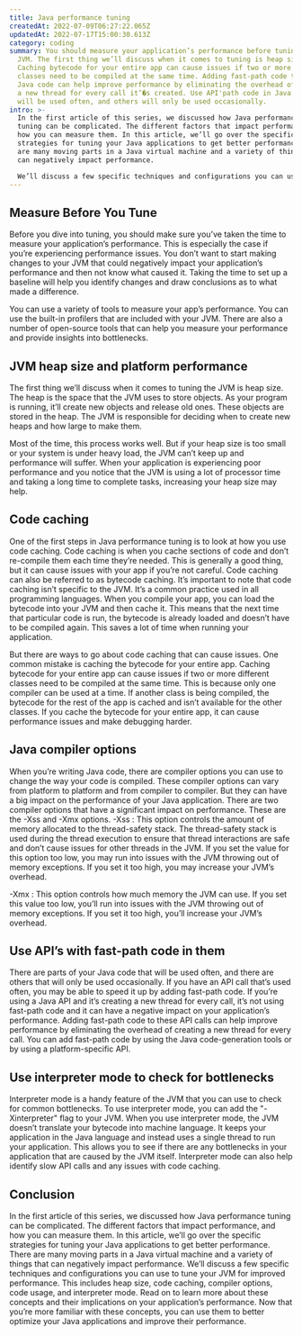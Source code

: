 ```yaml
---
title: Java performance tuning
createdAt: 2022-07-09T06:27:22.065Z
updatedAt: 2022-07-17T15:00:30.613Z
category: coding
summary: You should measure your application’s performance before tuning the
  JVM. The first thing we’ll discuss when it comes to tuning is heap size.
  Caching bytecode for your entire app can cause issues if two or more different
  classes need to be compiled at the same time. Adding fast-path code to your
  Java code can help improve performance by eliminating the overhead of creating
  a new thread for every call it’�s created. Use API'path code in Java code that
  will be used often, and others will only be used occasionally.
intro: >-
  In the first article of this series, we discussed how Java performance
  tuning can be complicated. The different factors that impact performance, and
  how you can measure them. In this article, we’ll go over the specific
  strategies for tuning your Java applications to get better performance. There
  are many moving parts in a Java virtual machine and a variety of things that
  can negatively impact performance. 

  We’ll discuss a few specific techniques and configurations you can use to tune your JVM for improved performance. This includes heap size, code caching, compiler options, code usage, and interpreter mode. Read on to learn more about these concepts and their implications on your application’s performance.
---
```


## Measure Before You Tune

Before you dive into tuning, you should make sure you’ve taken the time to measure your application’s performance. This is especially the case if you’re experiencing performance issues. You don’t want to start making changes to your JVM that could negatively impact your application’s performance and then not know what caused it. Taking the time to set up a baseline will help you identify changes and draw conclusions as to what made a difference.

You can use a variety of tools to measure your app’s performance. You can use the built-in profilers that are included with your JVM. There are also a number of open-source tools that can help you measure your performance and provide insights into bottlenecks.

## JVM heap size and platform performance

The first thing we’ll discuss when it comes to tuning the JVM is heap size. The heap is the space that the JVM uses to store objects. As your program is running, it’ll create new objects and release old ones. These objects are stored in the heap. The JVM is responsible for deciding when to create new heaps and how large to make them.

Most of the time, this process works well. But if your heap size is too small or your system is under heavy load, the JVM can’t keep up and performance will suffer. When your application is experiencing poor performance and you notice that the JVM is using a lot of processor time and taking a long time to complete tasks, increasing your heap size may help.

## Code caching

One of the first steps in Java performance tuning is to look at how you use code caching. Code caching is when you cache sections of code and don’t re-compile them each time they’re needed. This is generally a good thing, but it can cause issues with your app if you’re not careful. Code caching can also be referred to as bytecode caching. It’s important to note that code caching isn’t specific to the JVM. It’s a common practice used in all programming languages. When you compile your app, you can load the bytecode into your JVM and then cache it. This means that the next time that particular code is run, the bytecode is already loaded and doesn’t have to be compiled again. This saves a lot of time when running your application.

But there are ways to go about code caching that can cause issues. One common mistake is caching the bytecode for your entire app. Caching bytecode for your entire app can cause issues if two or more different classes need to be compiled at the same time. This is because only one compiler can be used at a time. If another class is being compiled, the bytecode for the rest of the app is cached and isn’t available for the other classes. If you cache the bytecode for your entire app, it can cause performance issues and make debugging harder.

## Java compiler options

When you’re writing Java code, there are compiler options you can use to change the way your code is compiled. These compiler options can vary from platform to platform and from compiler to compiler. But they can have a big impact on the performance of your Java application. There are two compiler options that have a significant impact on performance. These are the -Xss and -Xmx options. -Xss : This option controls the amount of memory allocated to the thread-safety stack. The thread-safety stack is used during the thread execution to ensure that thread interactions are safe and don’t cause issues for other threads in the JVM. If you set the value for this option too low, you may run into issues with the JVM throwing out of memory exceptions. If you set it too high, you may increase your JVM’s overhead.

-Xmx : This option controls how much memory the JVM can use. If you set this value too low, you’ll run into issues with the JVM throwing out of memory exceptions. If you set it too high, you’ll increase your JVM’s overhead.

## Use API’s with fast-path code in them

There are parts of your Java code that will be used often, and there are others that will only be used occasionally. If you have an API call that’s used often, you may be able to speed it up by adding fast-path code.
If you’re using a Java API and it’s creating a new thread for every call, it’s not using fast-path code and it can have a negative impact on your application’s performance. Adding fast-path code to these API calls can help improve performance by eliminating the overhead of creating a new thread for every call. You can add fast-path code by using the Java code-generation tools or by using a platform-specific API.

## Use interpreter mode to check for bottlenecks

Interpreter mode is a handy feature of the JVM that you can use to check for common bottlenecks. To use interpreter mode, you can add the "-Xinterpreter" flag to your JVM. When you use interpreter mode, the JVM doesn’t translate your bytecode into machine language. It keeps your application in the Java language and instead uses a single thread to run your application. This allows you to see if there are any bottlenecks in your application that are caused by the JVM itself.
Interpreter mode can also help identify slow API calls and any issues with code caching.

## Conclusion

In the first article of this series, we discussed how Java performance tuning can be complicated. The different factors that impact performance, and how you can measure them. In this article, we’ll go over the specific strategies for tuning your Java applications to get better performance. There are many moving parts in a Java virtual machine and a variety of things that can negatively impact performance. 
We’ll discuss a few specific techniques and configurations you can use to tune your JVM for improved performance. This includes heap size, code caching, compiler options, code usage, and interpreter mode. Read on to learn more about these concepts and their implications on your application’s performance. 
Now that you’re more familiar with these concepts, you can use them to better optimize your Java applications and improve their performance.
